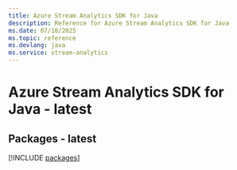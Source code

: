 ```yaml
---
title: Azure Stream Analytics SDK for Java
description: Reference for Azure Stream Analytics SDK for Java
ms.date: 07/18/2025
ms.topic: reference
ms.devlang: java
ms.service: stream-analytics
---
```

# Azure Stream Analytics SDK for Java - latest
## Packages - latest
[!INCLUDE [packages](stream-analytics-index.md)]